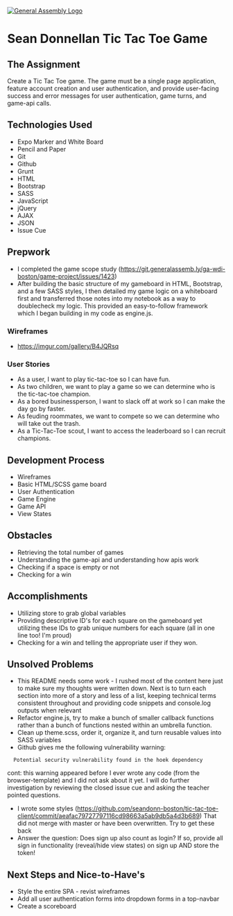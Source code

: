 [![General Assembly Logo](https://camo.githubusercontent.com/1a91b05b8f4d44b5bbfb83abac2b0996d8e26c92/687474703a2f2f692e696d6775722e636f6d2f6b6538555354712e706e67)](https://generalassemb.ly/education/web-development-immersive)

# Sean Donnellan Tic Tac Toe Game

## The Assignment
Create a Tic Tac Toe game. The game must be a single page application, feature account creation and user authentication, and provide user-facing success and error messages for user authentication, game turns, and game-api calls.

## Technologies Used
- Expo Marker and White Board
- Pencil and Paper
- Git
- Github
- Grunt
- HTML
- Bootstrap
- SASS
- JavaScript
- jQuery
- AJAX
- JSON
- Issue Cue

## Prepwork
- I completed the game scope study (https://git.generalassemb.ly/ga-wdi-boston/game-project/issues/1423)
- After building the basic structure of my gameboard in HTML, Bootstrap, and a few SASS styles, I then detailed my game logic on a whiteboard first and transferred those notes into my notebook as a way to doublecheck my logic. This provided an easy-to-follow framework which I began building in my code as engine.js.

### Wireframes
- https://imgur.com/gallery/B4JQRsq

### User Stories
- As a user, I want to play tic-tac-toe so I can have fun.
- As two children, we want to play a game so we can determine who is the tic-tac-toe champion.
- As a bored businessperson, I want to slack off at work so I can make the day go by faster.
- As feuding roommates, we want to compete so we can determine who will take out the trash.
- As a Tic-Tac-Toe scout, I want to access the leaderboard so I can recruit champions.

## Development Process
- Wireframes
- Basic HTML/SCSS game board
- User Authentication
- Game Engine
- Game API
- View States

## Obstacles
- Retrieving the total number of games
- Understanding the game-api and understanding how apis work
- Checking if a space is empty or not
- Checking for a win


## Accomplishments
- Utilizing store to grab global variables
- Providing descriptive ID's for each square on the gameboard yet utilizing these IDs to grab unique numbers for each square (all in one line too! I'm proud)
- Checking for a win and telling the appropriate user if they won.


## Unsolved Problems
- This README needs some work - I rushed most of the content here just to make sure my thoughts were written down. Next is to turn each section into more of a story and less of a list, keeping technical terms consistent throughout and providing code snippets and console.log outputs when relevant
- Refactor engine.js, try to make a bunch of smaller callback functions rather than a bunch of functions nested within an umbrella function.
- Clean up theme.scss, order it, organize it, and turn reusable values into SASS variables
- Github gives me the following vulnerability warning:
```text
  Potential security vulnerability found in the hoek dependency
```
cont: this warning appeared before I ever wrote any code (from the browser-template) and I did not ask about it yet. I will do further investigation by reviewing the closed issue cue and asking the teacher pointed questions.
- I wrote some styles (https://github.com/seandonn-boston/tic-tac-toe-client/commit/aeafac79727797116cd98663a5ab9db5a4d3b689) That did not merge with master or have been overwritten. Try to get these back
- Answer the question: Does sign up also count as login? If so, provide all sign in functionality (reveal/hide view states) on sign up AND store the token!

## Next Steps and Nice-to-Have's
- Style the entire SPA - revist wireframes
- Add all user authentication forms into dropdown forms in a top-navbar
- Create a scoreboard
